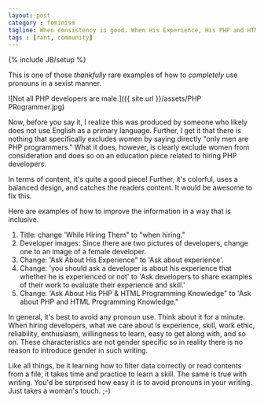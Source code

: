 ```yaml
---
layout: post
category : feminism
tagline: When consistency is good. When His Experience, His PHP and HTML Knowledge, His Previous Projects, and so on, will kick you in the ass!
tags : [rant, community]
---
```

{% include JB/setup %}

This is one of those *thankfully* rare examples of how to *completely* use pronouns in a sexist manner.

![Not all PHP developers are male.]({{ site.url }}/assets/PHP PRogrammer.jpg)

Now, before you say it, I realize this was produced by someone who likely does not use English as a primary
language. Further, I get it that there is nothing that specifically excludes women by saying directly "only
men are PHP programmers." What it does, however, is clearly exclude women from consideration and does so
 on an education piece related to hiring PHP developers.

In terms of content, it's quite a good piece! Further, it's colorful, uses a balanced design, and catches
the readers content. It would be awesome to fix this.

Here are examples of how to improve the information in a way that is inclusive.

1. Title: change 'While Hiring Them" to "when hiring."
2. Developer images: Since there are two pictures of developers, change one to an image of a female developer.
3. Change: 'Ask About His Experience" to 'Ask about experience'.
4. Change: 'you should ask a developer is about his experience that whether he is experienced or not' to
'Ask developers to share examples of their work to evaluate their experience and skill.'
5. Change: 'Ask About His PHP & HTML Programming Knowledge" to 'Ask about PHP and HTML Programming Knowledge."

In general, it's best to avoid any pronoun use. Think about it for a minute. When hiring developers, what we
care about is experience, skill, work ethic, reliability, enthusiasm, willingness to learn, easy to get along with,
and so on. These characteristics are not gender specific so in reality there is no reason to introduce gender
in such writing.

Like all things, be it learning how to filter data correctly or read contents from a file, it takes time
and practice to learn a skill. The same is true with writing. You'd be surprised how easy it is to
avoid pronouns in your writing. Just takes a woman's touch. ;-)

